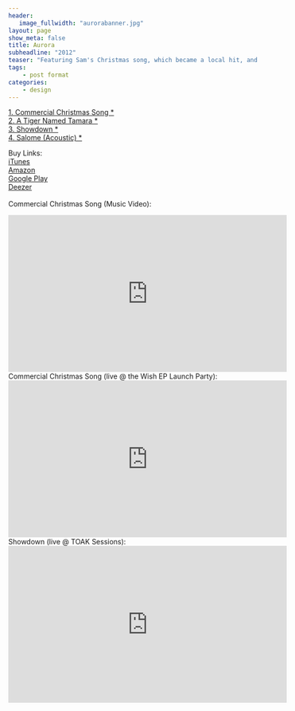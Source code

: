 ```yaml
---
header:
   image_fullwidth: "aurorabanner.jpg"
layout: page
show_meta: false
title: Aurora
subheadline: "2012"
teaser: "Featuring Sam's Christmas song, which became a local hit, and three more cracking numbers, including the awesome Salome..."
tags:
    - post format
categories:
    - design 
---
```

<!--more-->
 <a href="https://www.youtube.com/6PBrOIzBkG8">1. Commercial Christmas Song *</a><br>
 <a href="https://youtu.be/e-ECBNarjMU">2. A Tiger Named Tamara *</a><br>
 <a href="https://youtu.be/URWZcph69K0">3. Showdown *</a><br>
 <a href="https://youtu.be/nC_1PHvv4v8">4. Salome (Acoustic) *</a><br>

Buy Links:<br>
  <a href="https://itunes.apple.com/us/album/id784573815">iTunes</a><br>
   <a href="https://www.amazon.com/Aurora-Remastered-Sam-Harrison/dp/B00HAX99KM">Amazon</a><br>
    <a href="https://play.google.com/store/music/album?id=Bgyts3srye6hlsnsavcwoupmpl4&tid=song-T7gbdzp6dqi5d6eu65cm2yoa5fe&hl=be">Google Play</a><br>
     <a href="http://www.deezer.com/album/7253812">Deezer</a><br>
<br>
Commercial Christmas Song (Music Video):<br>
  <iframe width="560" height="315" src="https://www.youtube.com/embed/6PBrOIzBkG8" frameborder="0" allowfullscreen></iframe><br>
 Commercial Christmas Song (live @ the Wish EP Launch Party):<br>
  <iframe width="560" height="315" src="https://www.youtube.com/embed/2SGblTSHQkw" frameborder="0" allowfullscreen></iframe><br>
Showdown (live @ TOAK Sessions):<br>
  <iframe width="560" height="315" src="https://www.youtube.com/embed/ydXzz7c-Cy8" frameborder="0" allowfullscreen></iframe><br>
